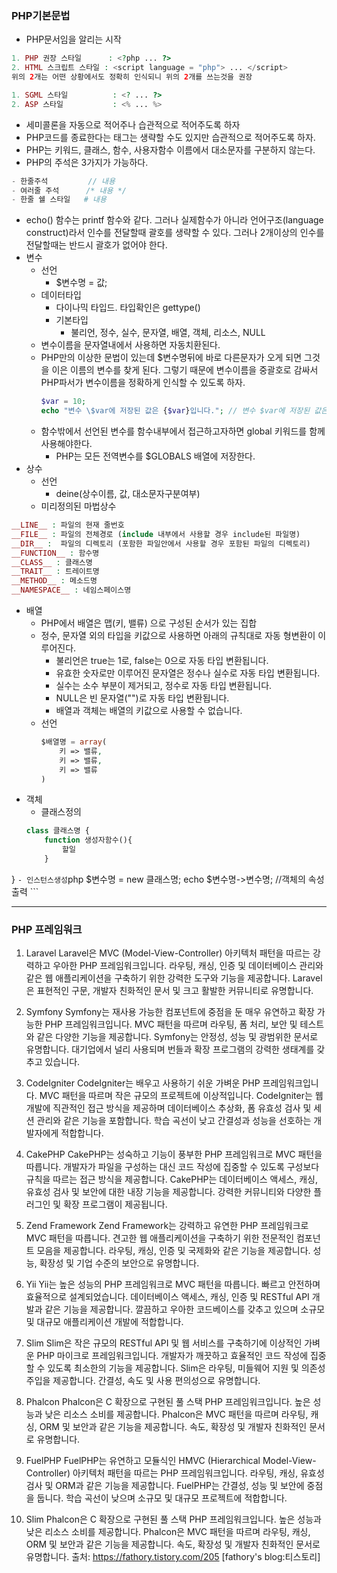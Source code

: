### PHP기본문법
- PHP문서임을 알리는 시작
```PHP
1. PHP 권장 스타일      : <?php ... ?>
2. HTML 스크립트 스타일 : <script language = "php"> ... </script>
위의 2개는 어떤 상황에서도 정확히 인식되니 위의 2개를 쓰는것을 권장

1. SGML 스타일          : <? ... ?>
2. ASP 스타일           : <% ... %>
```
- 세미콜론을 자동으로 적어주나 습관적으로 적어주도록 하자
- PHP코드를 종료한다는 태그는 생략할 수도 있지만 습관적으로 적어주도록 하자.
- PHP는 키워드, 클래스, 함수, 사용자함수 이름에서 대소문자를 구분하지 않는다.
- PHP의 주석은 3가지가 가능하다.
```PHP
- 한줄주석         // 내용
- 여러줄 주석      /* 내용 */
- 한줄 쉘 스타일   # 내용
```
- echo() 함수는 printf 함수와 같다.  그러나 실제함수가 아니라 언어구조(language construct)라서 인수를 전달할때 괄호를 생략할 수 있다. 그러나 2개이상의 인수를 전달할때는 반드시 괄호가 없어야 한다.
- 변수
	- 선언
		- $변수명 = 값;
	- 데이터타입
		- 다이나믹 타입드.   타입확인은 gettype()
		- 기본타입
			- 불리언, 정수, 실수, 문자열, 배열, 객체, 리소스, NULL
	- 변수이름을 문자열내에서 사용하면 자동치환된다.
	- PHP만의 이상한 문법이 있는데 $변수명뒤에 바로 다른문자가 오게 되면 그것을 이은 이름의 변수를 찾게 된다. 그렇기 때문에 변수이름을 중괄호로 감싸서 PHP파서가 변수이름을 정확하게 인식할 수 있도록 하자.
		```PHP
		$var = 10;
		echo "변수 \$var에 저장된 값은 {$var}입니다."; // 변수 $var에 저장된 값은 10입니다.
		```
	- 함수밖에서 선언된 변수를 함수내부에서 접근하고자하면 global 키워드를 함께 사용해야한다.
		- PHP는 모든 전역변수를 $GLOBALS 배열에 저장한다.
- 상수
	- 선언
		- deine(상수이름, 값, 대소문자구분여부)
	- 미리정의된 마법상수
```php
__LINE__ : 파일의 현재 줄번호
__FILE__ : 파일의 전체경로 (include 내부에서 사용할 경우 include된 파일명)
__DIR__ :  파일의 디렉토리 (포함한 파일안에서 사용할 경우 포함된 파일의 디렉토리)
__FUNCTION__ : 함수명
__CLASS__ : 클래스명
__TRAIT__ : 트레이트명
__METHOD__ : 메소드명
__NAMESPACE__ : 네임스페이스명
```
- 배열
	- PHP에서 배열은 맵(키, 밸류) 으로 구성된 순서가 있는 집합
	- 정수, 문자열 외의 타입을 키값으로 사용하면 아래의 규칙대로 자동 형변환이 이루어진다.
		- 불리언은 true는 1로, false는 0으로 자동 타입 변환됩니다.
		- 유효한 숫자로만 이루어진 문자열은 정수나 실수로 자동 타입 변환됩니다.
		- 실수는 소수 부분이 제거되고, 정수로 자동 타입 변환됩니다.
		- NULL은 빈 문자열("")로 자동 타입 변환됩니다.
		- 배열과 객체는 배열의 키값으로 사용할 수 없습니다.
	- 선언
		```php
		$배열명 = array(
		    키 => 밸류,
		    키 => 밸류,
		    키 => 밸류
		)
		```
- 객체
	- 클래스정의
	```php
	class 클래스명 {
		function 생성자함수(){
			할일
		}
}
	```
	- 인스턴스생성
	```php
	$변수명 = new 클래스명;
	echo $변수명->변수명;   //객체의 속성 출력
	```


---
### PHP 프레임워크
1. Laravel
Laravel은 MVC (Model-View-Controller) 아키텍처 패턴을 따르는 강력하고 우아한 PHP 프레임워크입니다. 라우팅, 캐싱, 인증 및 데이터베이스 관리와 같은 웹 애플리케이션을 구축하기 위한 강력한 도구와 기능을 제공합니다. Laravel은 표현적인 구문, 개발자 친화적인 문서 및 크고 활발한 커뮤니티로 유명합니다.

2. Symfony
Symfony는 재사용 가능한 컴포넌트에 중점을 둔 매우 유연하고 확장 가능한 PHP 프레임워크입니다. MVC 패턴을 따르며 라우팅, 폼 처리, 보안 및 테스트와 같은 다양한 기능을 제공합니다. Symfony는 안정성, 성능 및 광범위한 문서로 유명합니다. 대기업에서 널리 사용되며 번들과 확장 프로그램의 강력한 생태계를 갖추고 있습니다.

3. CodeIgniter
CodeIgniter는 배우고 사용하기 쉬운 가벼운 PHP 프레임워크입니다. MVC 패턴을 따르며 작은 규모의 프로젝트에 이상적입니다. CodeIgniter는 웹 개발에 직관적인 접근 방식을 제공하며 데이터베이스 추상화, 폼 유효성 검사 및 세션 관리와 같은 기능을 포함합니다. 학습 곡선이 낮고 간결성과 성능을 선호하는 개발자에게 적합합니다.

4. CakePHP
CakePHP는 성숙하고 기능이 풍부한 PHP 프레임워크로 MVC 패턴을 따릅니다. 개발자가 파일을 구성하는 대신 코드 작성에 집중할 수 있도록 구성보다 규칙을 따르는 접근 방식을 제공합니다. CakePHP는 데이터베이스 액세스, 캐싱, 유효성 검사 및 보안에 대한 내장 기능을 제공합니다. 강력한 커뮤니티와 다양한 플러그인 및 확장 프로그램이 제공됩니다.

5. Zend Framework
Zend Framework는 강력하고 유연한 PHP 프레임워크로 MVC 패턴을 따릅니다. 견고한 웹 애플리케이션을 구축하기 위한 전문적인 컴포넌트 모음을 제공합니다. 라우팅, 캐싱, 인증 및 국제화와 같은 기능을 제공합니다. 성능, 확장성 및 기업 수준의 보안으로 유명합니다.

6. Yii
Yii는 높은 성능의 PHP 프레임워크로 MVC 패턴을 따릅니다. 빠르고 안전하며 효율적으로 설계되었습니다. 데이터베이스 액세스, 캐싱, 인증 및 RESTful API 개발과 같은 기능을 제공합니다. 깔끔하고 우아한 코드베이스를 갖추고 있으며 소규모 및 대규모 애플리케이션 개발에 적합합니다.

7. Slim
Slim은 작은 규모의 RESTful API 및 웹 서비스를 구축하기에 이상적인 가벼운 PHP 마이크로 프레임워크입니다. 개발자가 깨끗하고 효율적인 코드 작성에 집중할 수 있도록 최소한의 기능을 제공합니다. Slim은 라우팅, 미들웨어 지원 및 의존성 주입을 제공합니다. 간결성, 속도 및 사용 편의성으로 유명합니다.

8. Phalcon
Phalcon은 C 확장으로 구현된 풀 스택 PHP 프레임워크입니다. 높은 성능과 낮은 리소스 소비를 제공합니다. Phalcon은 MVC 패턴을 따르며 라우팅, 캐싱, ORM 및 보안과 같은 기능을 제공합니다. 속도, 확장성 및 개발자 친화적인 문서로 유명합니다.

9. FuelPHP
FuelPHP는 유연하고 모듈식인 HMVC (Hierarchical Model-View-Controller) 아키텍처 패턴을 따르는 PHP 프레임워크입니다. 라우팅, 캐싱, 유효성 검사 및 ORM과 같은 기능을 제공합니다. FuelPHP는 간결성, 성능 및 보안에 중점을 둡니다. 학습 곡선이 낮으며 소규모 및 대규모 프로젝트에 적합합니다.

10. Slim
Phalcon은 C 확장으로 구현된 풀 스택 PHP 프레임워크입니다. 높은 성능과 낮은 리소스 소비를 제공합니다. Phalcon은 MVC 패턴을 따르며 라우팅, 캐싱, ORM 및 보안과 같은 기능을 제공합니다. 속도, 확장성 및 개발자 친화적인 문서로 유명합니다.
출처: https://fathory.tistory.com/205 [fathory's blog:티스토리]